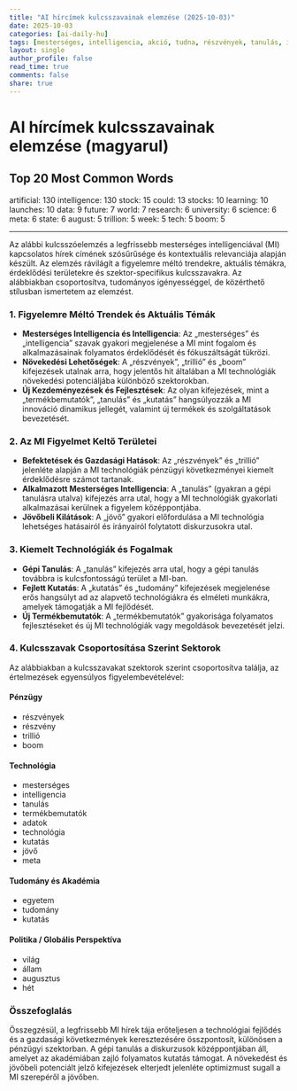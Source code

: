 ```yaml
---
title: "AI hírcímek kulcsszavainak elemzése (2025-10-03)"
date: 2025-10-03
categories: [ai-daily-hu]
tags: [mesterséges, intelligencia, akció, tudna, részvények, tanulás, indulások, adatok, jövő, világ, kutatás, egyetem, tudomány, meta, állam, augusztus, trillion, hét, tech, boom]
layout: single
author_profile: false
read_time: true
comments: false
share: true
---
```


# AI hírcímek kulcsszavainak elemzése (magyarul)

## Top 20 Most Common Words

artificial: 130
intelligence: 130
stock: 15
could: 13
stocks: 10
learning: 10
launches: 10
data: 9
future: 7
world: 7
research: 6
university: 6
science: 6
meta: 6
state: 6
august: 5
trillion: 5
week: 5
tech: 5
boom: 5

---

Az alábbi kulcsszóelemzés a legfrissebb mesterséges intelligenciával (MI) kapcsolatos hírek címének szósűrűsége és kontextuális relevanciája alapján készült. Az elemzés rávilágít a figyelemre méltó trendekre, aktuális témákra, érdeklődési területekre és szektor-specifikus kulcsszavakra. Az alábbiakban csoportosítva, tudományos igényességgel, de közérthető stílusban ismertetem az elemzést.

### 1. Figyelemre Méltó Trendek és Aktuális Témák
- **Mesterséges Intelligencia és Intelligencia**: Az „mesterséges” és „intelligencia” szavak gyakori megjelenése a MI mint fogalom és alkalmazásainak folyamatos érdeklődését és fókuszáltságát tükrözi.
- **Növekedési Lehetőségek**: A „részvények”, „trillió” és „boom” kifejezések utalnak arra, hogy jelentős hit általában a MI technológiák növekedési potenciáljába különböző szektorokban.
- **Új Kezdeményezések és Fejlesztések**: Az olyan kifejezések, mint a „termékbemutatók”, „tanulás” és „kutatás” hangsúlyozzák a MI innováció dinamikus jellegét, valamint új termékek és szolgáltatások bevezetését.

### 2. Az MI Figyelmet Keltő Területei
- **Befektetések és Gazdasági Hatások**: Az „részvények” és „trillió” jelenléte alapján a MI technológiák pénzügyi következményei kiemelt érdeklődésre számot tartanak.
- **Alkalmazott Mesterséges Intelligencia**: A „tanulás” (gyakran a gépi tanulásra utalva) kifejezés arra utal, hogy a MI technológiák gyakorlati alkalmazásai kerülnek a figyelem középpontjába.
- **Jövőbeli Kilátások**: A „jövő” gyakori előfordulása a MI technológia lehetséges hatásairól és irányairól folytatott diskurzusokra utal.

### 3. Kiemelt Technológiák és Fogalmak
- **Gépi Tanulás**: A „tanulás” kifejezés arra utal, hogy a gépi tanulás továbbra is kulcsfontosságú terület a MI-ban.
- **Fejlett Kutatás**: A „kutatás” és „tudomány” kifejezések megjelenése erős hangsúlyt ad az alapvető technológiákra és elméleti munkákra, amelyek támogatják a MI fejlődését.
- **Új Termékbemutatók**: A „termékbemutatók” gyakorisága folyamatos fejlesztéseket és új MI technológiák vagy megoldások bevezetését jelzi.

### 4. Kulcsszavak Csoportosítása Szerint Sektorok
Az alábbiakban a kulcsszavakat szektorok szerint csoportosítva találja, az értelmezések egyensúlyos figyelembevételével:

#### Pénzügy
- részvények
- részvény
- trillió
- boom

#### Technológia
- mesterséges
- intelligencia
- tanulás
- termékbemutatók
- adatok
- technológia
- kutatás
- jövő
- meta

#### Tudomány és Akadémia
- egyetem
- tudomány
- kutatás

#### Politika / Globális Perspektíva
- világ
- állam
- augusztus
- hét

### Összefoglalás
Összegzésül, a legfrissebb MI hírek tája erőteljesen a technológiai fejlődés és a gazdasági következmények keresztezésére összpontosít, különösen a pénzügyi szektorban. A gépi tanulás a diskurzusok középpontjában áll, amelyet az akadémiában zajló folyamatos kutatás támogat. A növekedést és jövőbeli potenciált jelző kifejezések elterjedt jelenléte optimizmust sugall a MI szerepéről a jövőben.